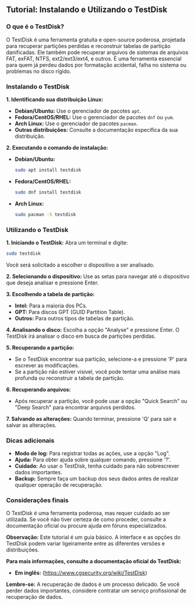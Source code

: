 ## Tutorial: Instalando e Utilizando o TestDisk

### O que é o TestDisk?
O TestDisk é uma ferramenta gratuita e open-source poderosa, projetada para recuperar partições perdidas e reconstruir tabelas de partição danificadas. Ele também pode recuperar arquivos de sistemas de arquivos FAT, exFAT, NTFS, ext2/ext3/ext4, e outros. É uma ferramenta essencial para quem já perdeu dados por formatação acidental, falha no sistema ou problemas no disco rígido.

### Instalando o TestDisk

**1. Identificando sua distribuição Linux:**
   * **Debian/Ubuntu:** Use o gerenciador de pacotes `apt`.
   * **Fedora/CentOS/RHEL:** Use o gerenciador de pacotes `dnf` ou `yum`.
   * **Arch Linux:** Use o gerenciador de pacotes `pacman`.
   * **Outras distribuições:** Consulte a documentação específica da sua distribuição.

**2. Executando o comando de instalação:**
   * **Debian/Ubuntu:**
     ```bash
     sudo apt install testdisk
     ```
   * **Fedora/CentOS/RHEL:**
     ```bash
     sudo dnf install testdisk
     ```
   * **Arch Linux:**
     ```bash
     sudo pacman -S testdisk
     ```

### Utilizando o TestDisk

**1. Iniciando o TestDisk:**
   Abra um terminal e digite:
   ```bash
   sudo testdisk
   ```
   Você será solicitado a escolher o dispositivo a ser analisado.

**2. Selecionando o dispositivo:**
   Use as setas para navegar até o dispositivo que deseja analisar e pressione Enter.

**3. Escolhendo a tabela de partição:**
   * **Intel:** Para a maioria dos PCs.
   * **GPT:** Para discos GPT (GUID Partition Table).
   * **Outros:** Para outros tipos de tabelas de partição.

**4. Analisando o disco:**
   Escolha a opção "Analyse" e pressione Enter. O TestDisk irá analisar o disco em busca de partições perdidas.

**5. Recuperando a partição:**
   * Se o TestDisk encontrar sua partição, selecione-a e pressione 'P' para escrever as modificações.
   * Se a partição não estiver visível, você pode tentar uma análise mais profunda ou reconstruir a tabela de partição.

**6. Recuperando arquivos:**
   * Após recuperar a partição, você pode usar a opção "Quick Search" ou "Deep Search" para encontrar arquivos perdidos.

**7. Salvando as alterações:**
   Quando terminar, pressione 'Q' para sair e salvar as alterações.

### Dicas adicionais

* **Modo de log:** Para registrar todas as ações, use a opção "Log".
* **Ajuda:** Para obter ajuda sobre qualquer comando, pressione '?'.
* **Cuidado:** Ao usar o TestDisk, tenha cuidado para não sobrescrever dados importantes.
* **Backup:** Sempre faça um backup dos seus dados antes de realizar qualquer operação de recuperação.

### Considerações finais

O TestDisk é uma ferramenta poderosa, mas requer cuidado ao ser utilizada. Se você não tiver certeza de como proceder, consulte a documentação oficial ou procure ajuda em fóruns especializados.

**Observação:** Este tutorial é um guia básico. A interface e as opções do TestDisk podem variar ligeiramente entre as diferentes versões e distribuições.

**Para mais informações, consulte a documentação oficial do TestDisk:**
* **Em inglês:** (https://www.cgsecurity.org/wiki/TestDisk)

**Lembre-se:** A recuperação de dados é um processo delicado. Se você perder dados importantes, considere contratar um serviço profissional de recuperação de dados.

